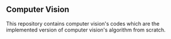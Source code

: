 ## Computer Vision

This repository contains computer vision's codes which are the implemented version of computer vision's algorithm from scratch.

